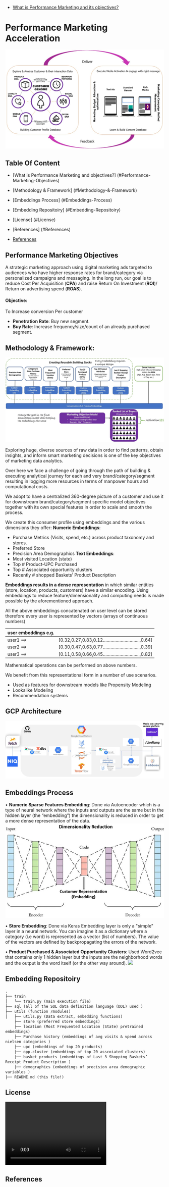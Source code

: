 - <a href="#Performance-Marketing-Objectives">What is Performance Marketing and its objectives?</a>

# Performance Marketing Acceleration

<img src=/images/PMA_Flow.jpg>

## Table Of Content

- [What is Performance Marketing and objectives?] (#Performance-Marketing-Objectives)
- [Methodology & Framework] (#Methodology-&-Framework)
- [Embeddings Process] (#Embeddings-Process)
- [Embedding Repositoiry] (#Embedding-Repositoiry)
- [License] (#License)
- [References] (#References)

- [References](#References)


## Performance Marketing Objectives
A strategic marketing approach using digital marketing ads targeted to audiences who have higher response rates for brand/category via personalized campaigns and messaging. In the long run, our goal is to reduce Cost Per Acquisition (**CPA**) and raise Return On Investment (**ROI**)/ Return on advertising spend (**ROAS**).

#### Objective: 

To Increase conversion Per customer
  - **Penetration Rate**: Buy new segment.
  - **Buy Rate**: Increase frequency/size/count of an already purchased segment.
  
## Methodology & Framework:
<img src=/images/Model_Framework.jpg>

Exploring huge, diverse sources of raw data in order to find patterns, obtain insights, and inform smart marketing decisions is one of the key objectives of marketing data analytics.

Over here we face a challenge of going through the path of building & executing analytical journey for each and very brand/category/segment resulting in logging more resources in terms of manpower hours and computational costs.

We adopt to have a centralized 360-degree picture of a customer and use it for downstream brand/category/segment specific model objectives together with its own special features in order to scale and smooth the process.

We create this consumer profile using embeddings and the various dimensions they offer:
  **Numeric Embeddings**:
   - Purchase Metrics (Visits, spend, etc.) across product taxonomy and stores. 
   - Preferred Store 
   - Precision Area Demographics
  **Text Embeddings**:
   - Most visited Location (state)
   - Top # Product-UPC Purchased 
   - Top # Associated opportunity clusters
   - Recently # shopped Baskets’ Product Description 

**Embeddings results in a dense representation** in which similar entities (store, location, products, customers) have a similar encoding.
Using embeddings to reduce feature/dimensionality and computing needs is made possible by the aforementioned approach.

All the above embeddings concatenated on user level can be stored therefore every user is represented by vectors (arrays of continuous numbers)  
 
| user embeddings e.g.  |                                                                                                                                                                                                                                                                    |
| ----------- | ------------------------------------------------------------------------------------------------------------------------------------------------------------------------------------------------------------------------------------------------------------------- |
|  user1 ==>  |[0.32,0.27,0.83,0.12………………………..,0.64] |
|  user2 ==>  |[0.30,0.47,0.63,0.77………………………..,0.39] |
|  user3 ==>  |[0.11,0.58,0.66,0.45………………………..,0.82] |

Mathematical operations can be performed on above numbers.

We benefit from this representational form in a number of use scenarios.
 - Used as features for downstream models like Propensity Modeling
 - Lookalike Modeling
 - Recommendation systems

## GCP Architecture
<img src=/images/GCP_Architecture.jpg>


## Embeddings Process
  •	**Numeric Sparse Features Embedding**: Done via Autoencoder which is a type of neural network where the inputs and outputs are the same but in the hidden layer (the “embedding”) the dimensionality is reduced in order to get a more dense representation of the data.
  <img src=/images/autoencoder.jpg>

  •	**Store Embedding**: Done via Keras Embedding layer is only a "simple" layer in a neural network. You can imagine it as a dictionary where a category (i.e word) is represented as a vector (list of numbers). The value of the vectors are defined by backpropagating the errors of the network. 
  
  •	**Product Purchased & Associated Opportunity Clusters**: Used Word2vec that contains only 1 hidden layer but the inputs are the neighborhood words and the output is the word itself (or the other way around). 
 <img src=/images/PMA_Prod_desc_embeddings.gif>



## Embedding Repositoiry
```
.
├── train
│   └── train.py (main execution file)
├── sql (all of the SQL data definition language (DDL) used )
├── utils (function /modules)
│   ├── utils.py (Data extract, embedding functions)
    ├── store (preferred store embeddings)
    ├── location (Most Frequented Location (State) pretrained embeddings)
    ├── Purchase history (embeddings of avg visits & vpend across nielsen categories )
    ├── upc (embeddings of top 20 products)
    ├── opp.cluster (embeddings of top 20 asscoiated clusters)
    ├── basket products (embeddings of Last 3 Shopping Baskets’ Receipt Product Description )
    ├── demographics (embeddings of precision area demographic variables )
├── README.md (this file!)
```


## License

<video src="/images/Fetch-ScreenCapture.mp4" width="320" height="200" controls preload></video>
## References
